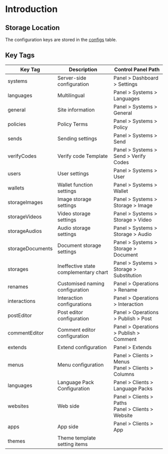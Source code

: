 # Introduction

## Storage Location

The configuration keys are stored in the [configs](../systems/configs.md) table.

## Key Tags

| Key Tag | Description | Control Panel Path |
| --- | --- | --- |
| systems | Server-side configuration | Panel > Dashboard > Settings |
| languages | Multilingual | Panel > Systems > Languages |
| general | Site information | Panel > Systems > General |
| policies | Policy Terms | Panel > Systems > Policy |
| sends | Sending settings | Panel > Systems > Send |
| verifyCodes | Verify code Template | Panel > Systems > Send > Verify Codes |
| users | User settings | Panel > Systems > User |
| wallets | Wallet function settings | Panel > Systems > Wallet |
| storageImages | Image storage settings | Panel > Systems > Storage > Image |
| storageVideos | Video storage settings | Panel > Systems > Storage > Video |
| storageAudios | Audio storage settings | Panel > Systems > Storage > Audio |
| storageDocuments | Document storage settings | Panel > Systems > Storage > Document |
| storages | Ineffective state complementary chart | Panel > Systems > Storage > Substitution |
| renames | Customised naming configuration | Panel > Operations > Rename |
| interactions | Interaction configurations | Panel > Operations > Interaction |
| postEditor | Post editor configuration | Panel > Operations > Publish > Post |
| commentEditor | Comment editor configuration | Panel > Operations > Publish > Comment |
| extends | Extend configuration | Panel > Extends |
| menus | Menu configuration | Panel > Clients > Menus<br>Panel > Clients > Columns |
| languages | Language Pack Configuration | Panel > Clients > Language Packs |
| websites | Web side | Panel > Clients > Paths<br>Panel > Clients > Website |
| apps | App side | Panel > Clients > App |
| themes | Theme template setting items |  |
